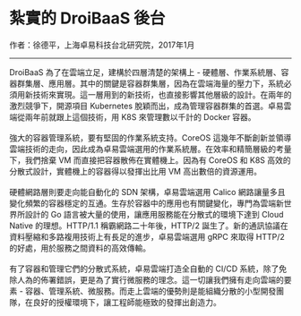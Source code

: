 # 紮實的 DroiBaaS 後台
作者：徐德平，上海卓易科技台北研究院，2017年1月
<hr>
DroiBaaS 為了在雲端立足，建構於四層清楚的架構上 - 硬體層、作業系統層、容器群集層、應用層。其中的關鍵是容器群集層，因為在雲端海量的壓力下，系統必須用新技術來實現。這一層用到的新技術，也直接影響其他層級的設計。在兩年的激烈競爭下，開源項目 Kubernetes 脫穎而出，成為管理容器群集的首選。卓易雲端從兩年前就跟上這個技術，用 K8S 來管理數以千計的 Docker 容器。
<br><br>
強大的容器管理系統，要有堅固的作業系統支持。CoreOS 這幾年不斷創新並領導雲端技術的走向，因此成為卓易雲端選用的作業系統層。在效率和精簡層級的考量下，我們捨棄 VM 而直接把容器散佈在實體機上。因為有 CoreOS 和 K8S 高效的分散式設計，實體機上的容器得以發揮出比用 VM 高出數倍的資源運用。
<br><br>
硬體網路層則要走向能自動化的 SDN 架構，卓易雲端選用 Calico 網路讓量多且變化頻繁的容器穩定的互通。生存於容器中的應用也有關鍵變化，專門為雲端新世界所設計的 Go 語言被大量的使用，讓應用服務能在分散式的環境下達到 Cloud Native 的理想。HTTP/1.1 稱霸網路二十年後，HTTP/2 誕生了。新的通訊協議在資料壓縮和多路複用技術上有長足的進步，卓易雲端選用 gRPC 來取得 HTTP/2 的好處，用於服務之間資料的高效傳輸。
<br><br>
有了容器和管理它們的分散式系統，卓易雲端打造全自動的 CI/CD 系統，除了免除人為的佈署錯誤，更是為了實行微服務的理念。這一切讓我們擁有走向雲端的要素 - 容器、管理系統、微服務。而走上雲端的優勢則是能組織分散的小型開發團隊，在良好的授權環境下，讓工程師能極致的發揮出創造力。
